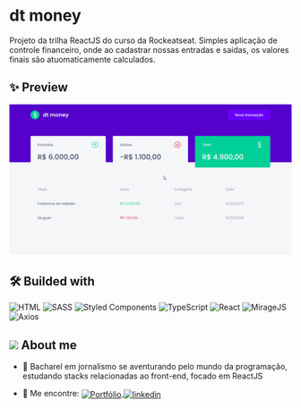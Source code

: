 ﻿# dt money

Projeto da trilha ReactJS do curso da Rockeatseat. Simples aplicação de controle financeiro, onde ao cadastrar nossas entradas e saídas, os valores finais são atuomaticamente calculados.

##  ✨ Preview

<img src="./preview.gif">

## 🛠 Builded with

![HTML](https://img.shields.io/badge/-HTML-05122A?style=flat&logo=HTML5)
![SASS](https://img.shields.io/badge/-SASS-05122A?style=flat&logo=sass)
![Styled Components](https://img.shields.io/badge/-Styled_Components-05122A?style=flat&logo=styledcomponents)
![TypeScript](https://img.shields.io/badge/-TypeScript-05122A?style=flat&logo=typescript)
![React](https://img.shields.io/badge/-React-05122A?style=flat&logo=react)
![MirageJS](https://img.shields.io/badge/-MirageJS-05122A?style=flat)
![Axios](https://img.shields.io/badge/-Axios-05122A?style=flat)

## <img src="https://raw.githubusercontent.com/kaueMarques/kaueMarques/master/hi.gif" width="25px"> About me

- 👤 Bacharel em jornalismo se aventurando pelo mundo da programação, estudando stacks relacionadas ao front-end, focado em ReactJS

- 🔭 Me encontre: <a href="https://josesouzaa.github.io" target="_blank">
  <img align="center" src="https://img.shields.io/badge/Portf%C3%B3lio-Jos%C3%A9%20de%20Souza-05122A?style=flat" alt="Portfólio"/>
</a> <a href="https://www.linkedin.com/in/jose-de-souza/" target="_blank">
  <img align="center" src="https://img.shields.io/badge/-José_de_Souza-05122A?style=flat&logo=linkedin" alt="linkedin"/>
</a>